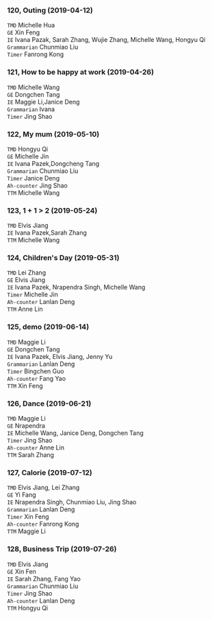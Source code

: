 ### 120, Outing (2019-04-12)
`TMD` Michelle Hua  
`GE` Xin Feng    
`IE` Ivana Pazak, Sarah Zhang, Wujie Zhang, Michelle Wang, Hongyu Qi      
`Grammarian` Chunmiao Liu    
`Timer` Fanrong Kong    

### 121, How to be happy at work (2019-04-26)
`TMD` Michelle Wang   
`GE` Dongchen Tang    
`IE` Maggie Li,Janice Deng         
`Grammarian` Ivana    
`Timer` Jing Shao    

### 122, My mum (2019-05-10)
`TMD` Hongyu Qi   
`GE` Michelle Jin    
`IE` Ivana Pazek,Dongcheng Tang         
`Grammarian` Chunmiao Liu    
`Timer` Janice Deng    
`Ah-counter` Jing Shao   
`TTM` Michelle Wang

### 123, 1 + 1 > 2 (2019-05-24)
`TMD` Elvis Jiang   
`IE` Ivana Pazek,Sarah Zhang         
`TTM` Michelle Wang   

### 124, Children's Day (2019-05-31)
`TMD` Lei Zhang   
`GE` Elvis Jiang    
`IE` Ivana Pazek, Nrapendra Singh, Michelle Wang         
`Timer` Michelle Jin    
`Ah-counter` Lanlan Deng   
`TTM` Anne Lin

### 125, demo (2019-06-14)
`TMD` Maggie Li   
`GE` Dongchen Tang    
`IE` Ivana Pazek, Elvis Jiang, Jenny Yu     
`Grammarian` Lanlan Deng   
`Timer` Bingchen Guo    
`Ah-counter` Fang Yao   
`TTM` Xin Feng

### 126, Dance (2019-06-21)
`TMD` Maggie Li   
`GE` Nrapendra    
`IE` Michelle Wang, Janice Deng, Dongchen Tang         
`Timer` Jing Shao    
`Ah-counter` Anne Lin   
`TTM` Sarah Zhang   

### 127, Calorie (2019-07-12)
`TMD` Elvis Jiang, Lei Zhang   
`GE` Yi Fang       
`IE` Nrapendra Singh, Chunmiao Liu, Jing Shao            
`Grammarian` Lanlan Deng   
`Timer` Xin Feng    
`Ah-counter` Fanrong Kong   
`TTM` Maggie Li

### 128, Business Trip (2019-07-26)
`TMD` Elvis Jiang   
`GE` Xin Fen       
`IE` Sarah Zhang, Fang Yao            
`Grammarian` Chunmiao Liu   
`Timer` Jing Shao    
`Ah-counter` Lanlan Deng   
`TTM` Hongyu Qi

